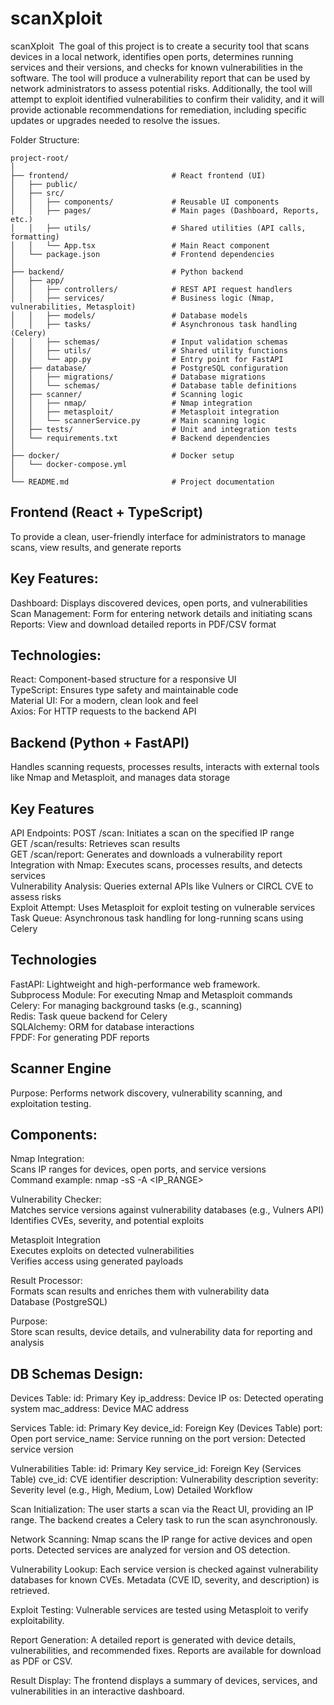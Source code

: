 # scanXploit

scanXploit 
The goal of this project is to create a security tool that scans devices in a local network, identifies open ports, determines running services and their versions, and checks for known vulnerabilities in the software. The tool will produce a vulnerability report that can be used by network administrators to assess potential risks. Additionally, the tool will attempt to exploit identified vulnerabilities to confirm their validity, and it will provide actionable recommendations for remediation, including specific updates or upgrades needed to resolve the issues.

Folder Structure:
```
project-root/
│
├── frontend/                       # React frontend (UI)
│   ├── public/
│   ├── src/
│   │   ├── components/             # Reusable UI components
│   │   ├── pages/                  # Main pages (Dashboard, Reports, etc.)
│   │   ├── utils/                  # Shared utilities (API calls, formatting)
│   │   └── App.tsx                 # Main React component
│   └── package.json                # Frontend dependencies
│
├── backend/                        # Python backend
│   ├── app/
│   │   ├── controllers/            # REST API request handlers
│   │   ├── services/               # Business logic (Nmap, vulnerabilities, Metasploit)
│   │   ├── models/                 # Database models
│   │   ├── tasks/                  # Asynchronous task handling (Celery)
│   │   ├── schemas/                # Input validation schemas
│   │   ├── utils/                  # Shared utility functions
│   │   └── app.py                  # Entry point for FastAPI
│   ├── database/                   # PostgreSQL configuration
│   │   ├── migrations/             # Database migrations
│   │   └── schemas/                # Database table definitions
│   ├── scanner/                    # Scanning logic
│   │   ├── nmap/                   # Nmap integration
│   │   ├── metasploit/             # Metasploit integration
│   │   └── scannerService.py       # Main scanning logic
│   ├── tests/                      # Unit and integration tests
│   └── requirements.txt            # Backend dependencies
│
├── docker/                         # Docker setup
│   └── docker-compose.yml
│
└── README.md                       # Project documentation
```

## Frontend (React + TypeScript)
To provide a clean, user-friendly interface for administrators to manage scans, view results, and generate reports

## Key Features:
Dashboard: Displays discovered devices, open ports, and vulnerabilities<br>Scan Management: Form for entering network details and initiating scans<br>Reports: View and download detailed reports in PDF/CSV format

## Technologies:
React: Component-based structure for a responsive UI<br>
TypeScript: Ensures type safety and maintainable code<br>
Material UI: For a modern, clean look and feel<br>
Axios: For HTTP requests to the backend API<br>

## Backend (Python + FastAPI)
Handles scanning requests, processes results, interacts with external tools like Nmap and Metasploit, and manages data storage

## Key Features
API Endpoints:
POST /scan: Initiates a scan on the specified IP range<br>
GET /scan/results: Retrieves scan results<br>
GET /scan/report: Generates and downloads a vulnerability report<br>
Integration with Nmap: Executes scans, processes results, and detects services<br>
Vulnerability Analysis: Queries external APIs like Vulners or CIRCL CVE to assess risks<br>
Exploit Attempt: Uses Metasploit for exploit testing on vulnerable services<br>
Task Queue: Asynchronous task handling for long-running scans using Celery<br>

## Technologies
FastAPI: Lightweight and high-performance web framework.<br>
Subprocess Module: For executing Nmap and Metasploit commands<br>
Celery: For managing background tasks (e.g., scanning)<br>
Redis: Task queue backend for Celery<br>
SQLAlchemy: ORM for database interactions<br>
FPDF: For generating PDF reports<br>

## Scanner Engine
Purpose:
Performs network discovery, vulnerability scanning, and exploitation testing.

## Components:
Nmap Integration:<br>
Scans IP ranges for devices, open ports, and service versions<br>
Command example: nmap -sS -A <IP_RANGE><br>

Vulnerability Checker:<br>
Matches service versions against vulnerability databases (e.g., Vulners API)<br>
Identifies CVEs, severity, and potential exploits<br>

Metasploit Integration<br>
Executes exploits on detected vulnerabilities<br>
Verifies access using generated payloads<br>

Result Processor:<br>
Formats scan results and enriches them with vulnerability data<br>
Database (PostgreSQL)<br>

Purpose:<br>
Store scan results, device details, and vulnerability data for reporting and analysis

## DB Schemas Design:
Devices Table:
id: Primary Key
ip_address: Device IP
os: Detected operating system
mac_address: Device MAC address

Services Table:
id: Primary Key
device_id: Foreign Key (Devices Table)
port: Open port
service_name: Service running on the port
version: Detected service version

Vulnerabilities Table:
id: Primary Key
service_id: Foreign Key (Services Table)
cve_id: CVE identifier
description: Vulnerability description
severity: Severity level (e.g., High, Medium, Low)
Detailed Workflow

Scan Initialization:
The user starts a scan via the React UI, providing an IP range.
The backend creates a Celery task to run the scan asynchronously.

Network Scanning:
Nmap scans the IP range for active devices and open ports.
Detected services are analyzed for version and OS detection.

Vulnerability Lookup:
Each service version is checked against vulnerability databases for known CVEs.
Metadata (CVE ID, severity, and description) is retrieved.

Exploit Testing:
Vulnerable services are tested using Metasploit to verify exploitability.

Report Generation:
A detailed report is generated with device details, vulnerabilities, and recommended fixes.
Reports are available for download as PDF or CSV.

Result Display:
The frontend displays a summary of devices, services, and vulnerabilities in an interactive dashboard.
